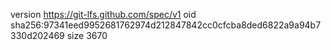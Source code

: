 version https://git-lfs.github.com/spec/v1
oid sha256:97341eed9952681762974d212847842cc0cfcba8ded6822a9a94b7330d202469
size 3670
